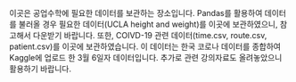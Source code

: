 이곳은 공업수학에 필요한 데이터를 보관하는 장소입니다. 
Pandas를 활용하여 데이터를 불러올 경우 필요한 데이터(UCLA height and weight)를 이곳에 보관하였으니, 참고해서 다운받기 바랍니다.
또한, COIVD-19 관련 데이터(time.csv, route.csv, patient.csv)를 이곳에 보관하였습니다. 이 데이터는 한국 코로나 데이터를 종합하여 Kaggle에 업로드 한 3월 6일자 데이터입니다.
추가로 관련 강의자료도 올려놓았으니 활용하기 바랍니다.
